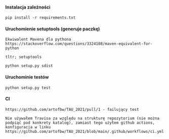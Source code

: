 #### Instalacja zależności

    pip install -r requirements.txt
    
    
#### Uruchomienie setuptools (generuje paczkę)

    Ekwiwalent Mavena dla pythona
    https://stackoverflow.com/questions/3324108/maven-equivalent-for-python
    
    tltr; setuptools

    python setup.py sdist
    

#### Uruchominie testów

    python setup.py test
    
    
    
#### CI

    https://github.com/artofbw/TAU_2021/pull/1 - failujący test
    
    Nie używałem Travisa za względu na strukturę repozytorium (nie można podpiąć pod konkrety katalog), zamiast tego użyłem github actions, konfiguracja w linku 
    https://github.com/artofbw/TAU_2021/blob/main/.github/workflows/ci.yml
